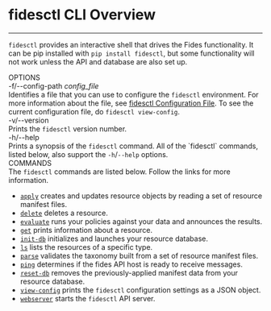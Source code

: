 # fidesctl CLI Overview

---

`fidesctl` provides an interactive shell that drives the Fides functionality. It can be pip installed with `pip install fidesctl`, but some functionality will not work unless the API and database are also set up.

<div id="cli-docs" class="cli">
  <div class="label">OPTIONS</div>
  <div class="content">
    <div class="mono">
      -f/--config-path <i>config_file</i> 
    </div>
    <div class="content">
      Identifies a file that you can use to configure the <code>fidesctl</code> environment. For more information about the file, see <a href="/api/configuration-file">fidesctl Configuration File</a>. To see the current configuration file, do <code>fidesctl&nbsp;view&#8209;config</code>.
    </div>
  </div>
  <div class="content">
    <div class="mono">
      -v/--version 
    </div>
    <div class="content">
      Prints the <code>fidesctl</code> version number.
    </div>
  </div>
  <div class="content">
    <div class="mono">
      -h/--help
    </div>
    <div class="content">
      Prints a synopsis of the <code>fidesctl</code> command. All of the `fidesctl` commands, listed below, also support the <code>-h</code>/<code>--help</code> options.
    </div>
  </div>
  <div class="label">COMMANDS</div>
  <div class="content">
    The <code>fidesctl</code> commands are listed below. Follow the links for more information.
    <ul>
      <li><a href="../apply"><code>apply</code></a> creates and updates resource objects by reading a set of resource manifest files.</li>
      <li><a href="../delete"><code>delete</code></a> deletes a resource.</li>
      <li><a href="../evaluate"><code>evaluate</code></a> runs your policies against your data and announces the results.</li>
      <li><a href="../get"><code>get</code></a> prints information about a resource.</li>
      <li><a href="../init-db"><code>init-db</code></a> initializes and launches your resource database.</li>
      <li><a href="../ls"><code>ls</code></a> lists the resources of a specific type.</li>
      <li><a href="../parse"><code>parse</code></a> validates the taxonomy built from a set of resource manifest files.</li>
      <li><a href="../ping"><code>ping</code></a> determines if the fides API host is ready to receive messages.</li>
      <li><a href="../reset-db"><code>reset-db</code></a> removes the previously-applied manifest data from your resource database.</li>
      <li><a href="../view-config"><code>view-config</code></a> prints the <code>fidesctl</code> configuration settings as a JSON object.</li>
      <li><a href="../webserver"><code>webserver</code></a> starts the <code>fidesctl</code> API server.</li>
    </ul>
    <p>
  </div>
</div>
